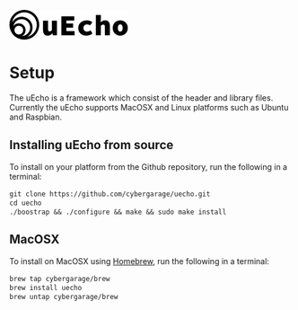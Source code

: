 ![logo](img/logo.png)

# Setup

The uEcho is a framework which consist of the header and library files. Currently the uEcho supports MacOSX and Linux platforms such as Ubuntu and Raspbian.

## Installing uEcho from source

To install on your platform from the Github repository, run the following in a terminal:

```
git clone https://github.com/cybergarage/uecho.git
cd uecho
./boostrap && ./configure && make && sudo make install
```

## MacOSX

To install on MacOSX using [Homebrew](http://brew.sh), run the following in a terminal:

```
brew tap cybergarage/brew
brew install uecho
brew untap cybergarage/brew
```
